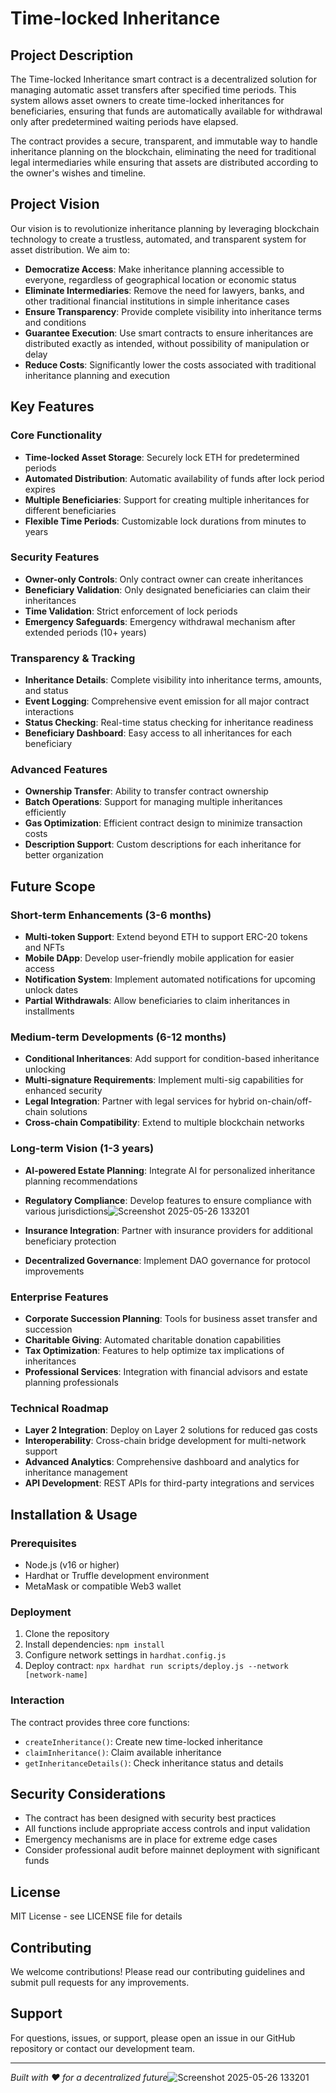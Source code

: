 # Time-locked Inheritance

## Project Description

The Time-locked Inheritance smart contract is a decentralized solution for managing automatic asset transfers after specified time periods. This system allows asset owners to create time-locked inheritances for beneficiaries, ensuring that funds are automatically available for withdrawal only after predetermined waiting periods have elapsed.

The contract provides a secure, transparent, and immutable way to handle inheritance planning on the blockchain, eliminating the need for traditional legal intermediaries while ensuring that assets are distributed according to the owner's wishes and timeline.

## Project Vision

Our vision is to revolutionize inheritance planning by leveraging blockchain technology to create a trustless, automated, and transparent system for asset distribution. We aim to:

- **Democratize Access**: Make inheritance planning accessible to everyone, regardless of geographical location or economic status
- **Eliminate Intermediaries**: Remove the need for lawyers, banks, and other traditional financial institutions in simple inheritance cases
- **Ensure Transparency**: Provide complete visibility into inheritance terms and conditions
- **Guarantee Execution**: Use smart contracts to ensure inheritances are distributed exactly as intended, without possibility of manipulation or delay
- **Reduce Costs**: Significantly lower the costs associated with traditional inheritance planning and execution

## Key Features

### Core Functionality
- **Time-locked Asset Storage**: Securely lock ETH for predetermined periods
- **Automated Distribution**: Automatic availability of funds after lock period expires
- **Multiple Beneficiaries**: Support for creating multiple inheritances for different beneficiaries
- **Flexible Time Periods**: Customizable lock durations from minutes to years

### Security Features
- **Owner-only Controls**: Only contract owner can create inheritances
- **Beneficiary Validation**: Only designated beneficiaries can claim their inheritances
- **Time Validation**: Strict enforcement of lock periods
- **Emergency Safeguards**: Emergency withdrawal mechanism after extended periods (10+ years)

### Transparency & Tracking
- **Inheritance Details**: Complete visibility into inheritance terms, amounts, and status
- **Event Logging**: Comprehensive event emission for all major contract interactions
- **Status Checking**: Real-time status checking for inheritance readiness
- **Beneficiary Dashboard**: Easy access to all inheritances for each beneficiary

### Advanced Features
- **Ownership Transfer**: Ability to transfer contract ownership
- **Batch Operations**: Support for managing multiple inheritances efficiently
- **Gas Optimization**: Efficient contract design to minimize transaction costs
- **Description Support**: Custom descriptions for each inheritance for better organization

## Future Scope

### Short-term Enhancements (3-6 months)
- **Multi-token Support**: Extend beyond ETH to support ERC-20 tokens and NFTs
- **Mobile DApp**: Develop user-friendly mobile application for easier access
- **Notification System**: Implement automated notifications for upcoming unlock dates
- **Partial Withdrawals**: Allow beneficiaries to claim inheritances in installments

### Medium-term Developments (6-12 months)
- **Conditional Inheritances**: Add support for condition-based inheritance unlocking
- **Multi-signature Requirements**: Implement multi-sig capabilities for enhanced security
- **Legal Integration**: Partner with legal services for hybrid on-chain/off-chain solutions
- **Cross-chain Compatibility**: Extend to multiple blockchain networks

### Long-term Vision (1-3 years)
- **AI-powered Estate Planning**: Integrate AI for personalized inheritance planning recommendations
- **Regulatory Compliance**: Develop features to ensure compliance with various jurisdictions![Screenshot 2025-05-26 133201](https://github.com/user-attachments/assets/b5fcd41f-c1d8-4de9-b953-46b9a301c98e)

- **Insurance Integration**: Partner with insurance providers for additional beneficiary protection
- **Decentralized Governance**: Implement DAO governance for protocol improvements

### Enterprise Features
- **Corporate Succession Planning**: Tools for business asset transfer and succession
- **Charitable Giving**: Automated charitable donation capabilities
- **Tax Optimization**: Features to help optimize tax implications of inheritances
- **Professional Services**: Integration with financial advisors and estate planning professionals

### Technical Roadmap
- **Layer 2 Integration**: Deploy on Layer 2 solutions for reduced gas costs
- **Interoperability**: Cross-chain bridge development for multi-network support
- **Advanced Analytics**: Comprehensive dashboard and analytics for inheritance management
- **API Development**: REST APIs for third-party integrations and services

## Installation & Usage

### Prerequisites
- Node.js (v16 or higher)
- Hardhat or Truffle development environment
- MetaMask or compatible Web3 wallet

### Deployment
1. Clone the repository
2. Install dependencies: `npm install`
3. Configure network settings in `hardhat.config.js`
4. Deploy contract: `npx hardhat run scripts/deploy.js --network [network-name]`

### Interaction
The contract provides three core functions:
- `createInheritance()`: Create new time-locked inheritance
- `claimInheritance()`: Claim available inheritance
- `getInheritanceDetails()`: Check inheritance status and details

## Security Considerations

- The contract has been designed with security best practices
- All functions include appropriate access controls and input validation
- Emergency mechanisms are in place for extreme edge cases
- Consider professional audit before mainnet deployment with significant funds

## License

MIT License - see LICENSE file for details

## Contributing

We welcome contributions! Please read our contributing guidelines and submit pull requests for any improvements.

## Support

For questions, issues, or support, please open an issue in our GitHub repository or contact our development team.

---

*Built with ❤️ for a decentralized future*![Screenshot 2025-05-26 133201](https://github.com/user-attachments/assets/899a46aa-ed11-4f07-afaf-a197a3cc09c7)
